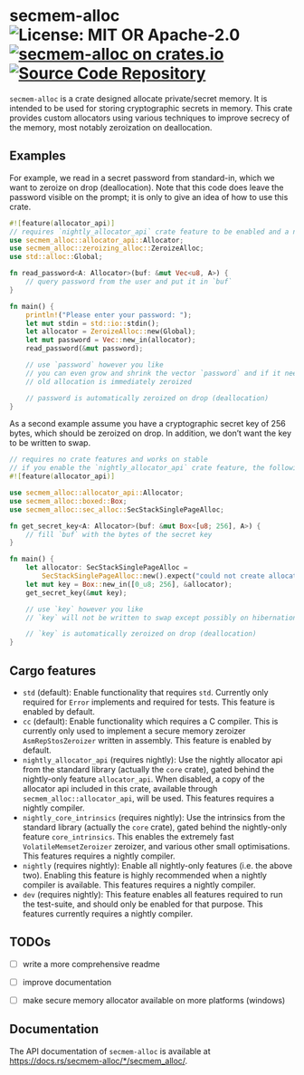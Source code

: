 # secmem-alloc ![License: MIT OR Apache-2.0](https://img.shields.io/badge/license-MIT%20OR%20Apache--2.0-blue) [![secmem-alloc on crates.io](https://img.shields.io/crates/v/secmem-alloc)](https://crates.io/crates/secmem-alloc) [![Source Code Repository](https://img.shields.io/badge/Code-On%20GitHub-blue?logo=GitHub)](https://github.com/niluxv/secmem-alloc)

`secmem-alloc` is a crate designed allocate private/secret memory. It is intended to be used for storing cryptographic secrets in memory. This crate provides custom allocators using various techniques to improve secrecy of the memory, most notably zeroization on deallocation.


## Examples

For example, we read in a secret password from standard-in, which we want to zeroize on drop (deallocation). Note that this code does leave the password visible on the prompt; it is only to give an idea of how to use this crate.


```rust
#![feature(allocator_api)]
// requires `nightly_allocator_api` crate feature to be enabled and a nightly compiler
use secmem_alloc::allocator_api::Allocator;
use secmem_alloc::zeroizing_alloc::ZeroizeAlloc;
use std::alloc::Global;

fn read_password<A: Allocator>(buf: &mut Vec<u8, A>) {
    // query password from the user and put it in `buf`
}

fn main() {
    println!("Please enter your password: ");
    let mut stdin = std::io::stdin();
    let allocator = ZeroizeAlloc::new(Global);
    let mut password = Vec::new_in(allocator);
    read_password(&mut password);

    // use `password` however you like
    // you can even grow and shrink the vector `password` and if it needs to be reallocated, the
    // old allocation is immediately zeroized

    // password is automatically zeroized on drop (deallocation)
}
```

As a second example assume you have a cryptographic secret key of 256 bytes, which should be zeroized on drop. In addition, we don’t want the key to be written to swap.


```rust
// requires no crate features and works on stable
// if you enable the `nightly_allocator_api` crate feature, the following line is necessary
#![feature(allocator_api)]

use secmem_alloc::allocator_api::Allocator;
use secmem_alloc::boxed::Box;
use secmem_alloc::sec_alloc::SecStackSinglePageAlloc;

fn get_secret_key<A: Allocator>(buf: &mut Box<[u8; 256], A>) {
    // fill `buf` with the bytes of the secret key
}

fn main() {
    let allocator: SecStackSinglePageAlloc =
        SecStackSinglePageAlloc::new().expect("could not create allocator");
    let mut key = Box::new_in([0_u8; 256], &allocator);
    get_secret_key(&mut key);

    // use `key` however you like
    // `key` will not be written to swap except possibly on hibernation

    // `key` is automatically zeroized on drop (deallocation)
}
```


## Cargo features

 - `std` (default): Enable functionality that requires `std`. Currently only required for `Error` implements and required for tests. This feature is enabled by default.
 - `cc` (default): Enable functionality which requires a C compiler. This is currently only used to implement a secure memory zeroizer `AsmRepStosZeroizer` written in assembly. This feature is enabled by default.
 - `nightly_allocator_api` (requires nightly): Use the nightly allocator api from the standard library (actually the `core` crate), gated behind the nightly-only feature `allocator_api`. When disabled, a copy of the allocator api included in this crate, available through `secmem_alloc::allocator_api`, will be used. This features requires a nightly compiler.
 - `nightly_core_intrinsics` (requires nightly): Use the intrinsics from the standard library (actually the `core` crate), gated behind the nightly-only feature `core_intrinsics`. This enables the extremely fast `VolatileMemsetZeroizer` zeroizer, and various other small optimisations. This features requires a nightly compiler.
 - `nightly` (requires nightly): Enable all nightly-only features (i.e. the above two). Enabling this feature is highly recommended when a nightly compiler is available. This features requires a nightly compiler.
 - `dev` (requires nightly): This feature enables all features required to run the test-suite, and should only be enabled for that purpose. This features currently requires a nightly compiler.


## TODOs
 - [ ] write a more comprehensive readme
 - [ ] improve documentation
 - [ ] make secure memory allocator available on more platforms (windows)


## Documentation
The API documentation of `secmem-alloc` is available at <https://docs.rs/secmem-alloc/*/secmem_alloc/>.
